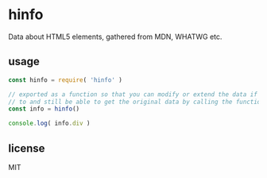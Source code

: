 # hinfo

Data about HTML5 elements, gathered from MDN, WHATWG etc.

## usage

```javascript
const hinfo = require( 'hinfo' )

// exported as a function so that you can modify or extend the data if you need
// to and still be able to get the original data by calling the function again
const info = hinfo()

console.log( info.div )
```

## license

MIT

